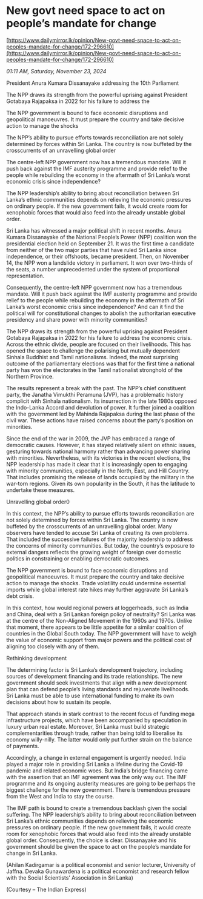 # New govt need space to act on people’s mandate for change

[https://www.dailymirror.lk/opinion/New-govt-need-space-to-act-on-peoples-mandate-for-change/172-296610](https://www.dailymirror.lk/opinion/New-govt-need-space-to-act-on-peoples-mandate-for-change/172-296610)

*01:11 AM, Saturday, November 23, 2024*

President Anura Kumara Dissanayake addressing the 10th Parliament

The NPP draws its strength from the powerful uprising against President Gotabaya Rajapaksa in 2022 for his failure to address the

The NPP government is bound to face economic disruptions and geopolitical manoeuvres. It must prepare the country and take decisive action to manage the shocks

The NPP’s ability to pursue efforts towards reconciliation are not solely determined by forces within Sri Lanka. The country is now buffeted by the crosscurrents of an unravelling global order

The centre-left NPP government now has a tremendous mandate. Will it push back against the IMF austerity programme and provide relief to the people while rebuilding the economy in the aftermath of Sri Lanka’s worst economic crisis since independence?

The NPP leadership’s ability to bring about reconciliation between Sri Lanka’s ethnic communities depends on relieving the economic pressures on ordinary people. If the new government fails, it would create room for xenophobic forces that would also feed into the already unstable global order.

Sri Lanka has witnessed a major political shift in recent months. Anura Kumara Dissanayake of the National People’s Power (NPP) coalition won the presidential election held on September 21. It was the first time a candidate from neither of the two major parties that have ruled Sri Lanka since independence, or their offshoots, became president. Then, on November 14, the NPP won a landslide victory in parliament. It won over two-thirds of the seats, a number unprecedented under the system of proportional representation.

Consequently, the centre-left NPP government now has a tremendous mandate. Will it push back against the IMF austerity programme and provide relief to the people while rebuilding the economy in the aftermath of Sri Lanka’s worst economic crisis since independence? And can it find the political will for constitutional changes to abolish the authoritarian executive presidency and share power with minority communities?

The NPP draws its strength from the powerful uprising against President Gotabaya Rajapaksa in 2022 for his failure to address the economic crisis. Across the ethnic divide, people are focused on their livelihoods. This has opened the space to challenge the polarising but mutually dependent Sinhala Buddhist and Tamil nationalisms. Indeed, the most surprising outcome of the parliamentary elections was that for the first time a national party has won the electorates in the Tamil nationalist stronghold of the Northern Province.

The results represent a break with the past. The NPP’s chief constituent party, the Janatha Vimukthi Peramuna (JVP), has a problematic history complicit with Sinhala nationalism. Its insurrection in the late 1980s opposed the Indo-Lanka Accord and devolution of power. It further joined a coalition with the government led by Mahinda Rajapaksa during the last phase of the civil war. These actions have raised concerns about the party’s position on minorities.

Since the end of the war in 2009, the JVP has embraced a range of democratic causes. However, it has stayed relatively silent on ethnic issues, gesturing towards national harmony rather than advancing power sharing with minorities. Nevertheless, with its victories in the recent elections, the NPP leadership has made it clear that it is increasingly open to engaging with minority communities, especially in the North, East, and Hill Country. That includes promising the release of lands occupied by the military in the war-torn regions. Given its own popularity in the South, it has the latitude to undertake these measures.

Unravelling global order0

In this context, the NPP’s ability to pursue efforts towards reconciliation are not solely determined by forces within Sri Lanka. The country is now buffeted by the crosscurrents of an unravelling global order. Many observers have tended to accuse Sri Lanka of creating its own problems. That included the successive failures of the majority leadership to address the concerns of minority communities. But today, the country’s exposure to external dangers reflects the growing weight of foreign over domestic politics in constraining or enabling democratic outcomes.

The NPP government is bound to face economic disruptions and geopolitical manoeuvres. It must prepare the country and take decisive action to manage the shocks. Trade volatility could undermine essential imports while global interest rate hikes may further aggravate Sri Lanka’s debt crisis.

In this context, how would regional powers at loggerheads, such as India and China, deal with a Sri Lankan foreign policy of neutrality? Sri Lanka was at the centre of the Non-Aligned Movement in the 1960s and 1970s. Unlike that moment, there appears to be little appetite for a similar coalition of countries in the Global South today. The NPP government will have to weigh the value of economic support from major powers and the political cost of aligning too closely with any of them.

Rethinking development

The determining factor is Sri Lanka’s development trajectory, including sources of development financing and its trade relationships. The new government should seek investments that align with a new development plan that can defend people’s living standards and rejuvenate livelihoods. Sri Lanka must be able to use international funding to make its own decisions about how to sustain its people.

That approach stands in stark contrast to the recent focus of funding mega infrastructure projects, which have been accompanied by speculation in luxury urban real estate. Moreover, Sri Lanka must build strategic complementarities through trade, rather than being told to liberalise its economy willy-nilly. The latter would only put further strain on the balance of payments.

Accordingly, a change in external engagement is urgently needed. India played a major role in providing Sri Lanka a lifeline during the Covid-19 pandemic and related economic woes. But India’s bridge financing came with the assertion that an IMF agreement was the only way out. The IMF programme and its ongoing austerity measures are going to be perhaps the biggest challenge for the new government. There is tremendous pressure from the West and India to stay the course.

The IMF path is bound to create a tremendous backlash given the social suffering. The NPP leadership’s ability to bring about reconciliation between Sri Lanka’s ethnic communities depends on relieving the economic pressures on ordinary people. If the new government fails, it would create room for xenophobic forces that would also feed into the already unstable global order. Consequently, the choice is clear. Dissanayake and his government should be given the space to act on the people’s mandate for change in Sri Lanka.

(Ahilan Kadirgamar is a political economist and senior lecturer, University of Jaffna. Devaka Gunawardena is a political economist and research fellow with the Social Scientists’ Association in Sri Lanka)

(Courtesy – The Indian Express)

